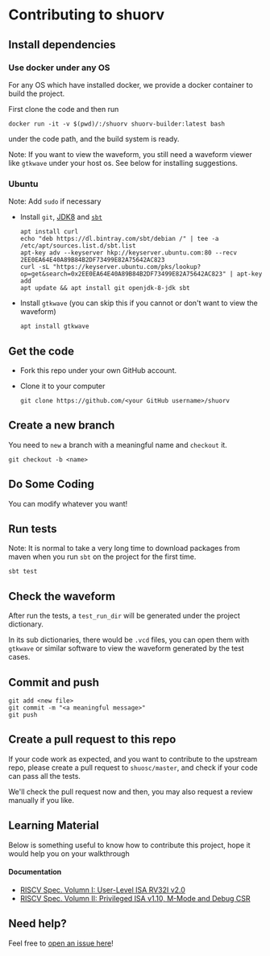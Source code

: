 # Contributing to shuorv

## Install dependencies

### Use docker under any OS

For any OS which have installed docker, we provide a docker container to build the project.

First clone the code and then run
```shell script
docker run -it -v $(pwd)/:/shuorv shuorv-builder:latest bash
```
under the code path, and the build system is ready.

Note: If you want to view the waveform,
you still need a waveform viewer like `gtkwave` under your host os.
See below for installing suggestions.

### Ubuntu

Note: Add `sudo` if necessary

- Install `git`, [JDK8](https://www.oracle.com/java/technologies/javase/javase-jdk8-downloads.html) and [`sbt`](https://www.scala-sbt.org/)

  ```shell script
  apt install curl
  echo "deb https://dl.bintray.com/sbt/debian /" | tee -a /etc/apt/sources.list.d/sbt.list
  apt-key adv --keyserver hkp://keyserver.ubuntu.com:80 --recv 2EE0EA64E40A89B84B2DF73499E82A75642AC823
  curl -sL "https://keyserver.ubuntu.com/pks/lookup?op=get&search=0x2EE0EA64E40A89B84B2DF73499E82A75642AC823" | apt-key add
  apt update && apt install git openjdk-8-jdk sbt
  ```

- Install `gtkwave` (you can skip this if you cannot or don't want to view the waveform)
  ```shell script
  apt install gtkwave
  ```
  
## Get the code

- Fork this repo under your own GitHub account.

- Clone it to your computer
  ```shell
  git clone https://github.com/<your GitHub username>/shuorv
  ```
  
## Create a new branch

You need to `new` a branch with a meaningful name and `checkout` it.

```shell script
git checkout -b <name>
```

## Do Some Coding

You can modify whatever you want!

## Run tests

Note: It is normal to take a very long time 
to download packages from maven 
when you run `sbt` on the project for 
the first time.
```shell script
sbt test
```

## Check the waveform

After run the tests, a `test_run_dir` will be generated under the project dictionary.

In its sub dictionaries, there would be `.vcd` files, you can open them with 
`gtkwave` or similar software to view the waveform generated by the test cases.

## Commit and push

```shell
git add <new file>
git commit -m "<a meaningful message>"
git push
```
## Create a pull request to this repo

If your code work as expected, and you want to contribute to the upstream repo, please
create a pull request to `shuosc/master`, and check if your code can pass all the tests.

We'll check the pull request now and then, you may also request a review manually if you like.
    
## Learning Material
Below is something useful to know how to contribute this project, hope it would help you on your walkthrough
#### Documentation
* [RISCV Spec. Volumn I: User-Level ISA RV32I v2.0](https://content.riscv.org/wp-content/uploads/2019/06/riscv-spec.pdf)
* [RISCV Spec. Volumn II: Privileged ISA v1.10, M-Mode and Debug CSR](https://content.riscv.org/wp-content/uploads/2017/05/riscv-privileged-v1.10.pdf) 
## Need help?

Feel free to [open an issue here](https://github.com/shuosc/shuorv/issues)!
